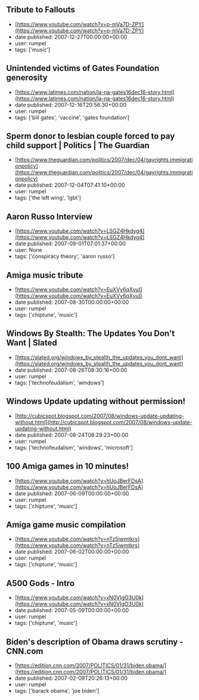 ## Tribute to Fallouts
 - [https://www.youtube.com/watch?v=p-mVa7D-ZPY](https://www.youtube.com/watch?v=p-mVa7D-ZPY)
 - date published: 2007-12-27T00:00:00+00:00
 - user: rumpel
 - tags: ['music']

## Unintended victims of Gates Foundation generosity
 - [https://www.latimes.com/nation/la-na-gates16dec16-story.html](https://www.latimes.com/nation/la-na-gates16dec16-story.html)
 - date published: 2007-12-16T20:56:30+00:00
 - user: rumpel
 - tags: ['bill gates', 'vaccine', 'gates foundation']

## Sperm donor to lesbian couple forced to pay child support | Politics | The Guardian
 - [https://www.theguardian.com/politics/2007/dec/04/gayrights.immigrationpolicy](https://www.theguardian.com/politics/2007/dec/04/gayrights.immigrationpolicy)
 - date published: 2007-12-04T07:41:10+00:00
 - user: rumpel
 - tags: ['the left wing', 'lgbt']

## Aaron Russo Interview
 - [https://www.youtube.com/watch?v=LSGZ4Hkdyg4](https://www.youtube.com/watch?v=LSGZ4Hkdyg4)
 - date published: 2007-09-01T07:01:37+00:00
 - user: None
 - tags: ['conspiracy theory', 'aaron russo']

## Amiga music tribute
 - [https://www.youtube.com/watch?v=EuXVy6qXyuI](https://www.youtube.com/watch?v=EuXVy6qXyuI)
 - date published: 2007-08-30T00:00:00+00:00
 - user: rumpel
 - tags: ['chiptune', 'music']

## Windows By Stealth: The Updates You Don't Want | Slated
 - [https://slated.org/windows_by_stealth_the_updates_you_dont_want](https://slated.org/windows_by_stealth_the_updates_you_dont_want)
 - date published: 2007-08-26T08:30:16+00:00
 - user: rumpel
 - tags: ['technofeudalism', 'windows']

## Windows Update updating without permission!
 - [http://cubicspot.blogspot.com/2007/08/windows-update-updating-without.html](http://cubicspot.blogspot.com/2007/08/windows-update-updating-without.html)
 - date published: 2007-08-24T08:29:23+00:00
 - user: rumpel
 - tags: ['technofeudalism', 'windows', 'microsoft']

## 100 Amiga games in 10 minutes!
 - [https://www.youtube.com/watch?v=hUoJBerFDsA](https://www.youtube.com/watch?v=hUoJBerFDsA)
 - date published: 2007-06-09T00:00:00+00:00
 - user: rumpel
 - tags: ['chiptune', 'music']

## Amiga game music compilation
 - [https://www.youtube.com/watch?v=nTz5iwmtkrs](https://www.youtube.com/watch?v=nTz5iwmtkrs)
 - date published: 2007-06-02T00:00:00+00:00
 - user: rumpel
 - tags: ['chiptune', 'music']

## A500 Gods - Intro
 - [https://www.youtube.com/watch?v=xN0VIgO3U0k](https://www.youtube.com/watch?v=xN0VIgO3U0k)
 - date published: 2007-05-09T00:00:00+00:00
 - user: rumpel
 - tags: ['chiptune', 'music']

## Biden's description of Obama draws scrutiny - CNN.com
 - [https://edition.cnn.com/2007/POLITICS/01/31/biden.obama/](https://edition.cnn.com/2007/POLITICS/01/31/biden.obama/)
 - date published: 2007-02-09T20:26:13+00:00
 - user: rumpel
 - tags: ['barack obama', 'joe biden']


